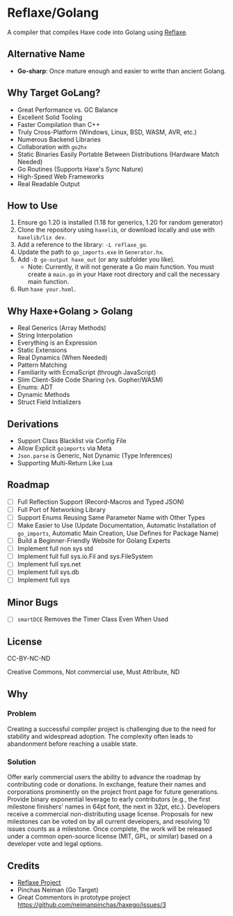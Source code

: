 # Reflaxe/Golang

A compiler that compiles Haxe code into Golang using [Reflaxe](https://github.com/RobertBorghese/reflaxe).

## Alternative Name
- **Go-sharp**: Once mature enough and easier to write than ancient Golang.

## Why Target GoLang?
- Great Performance vs. GC Balance
- Excellent Solid Tooling
- Faster Compilation than C++
- Truly Cross-Platform (Windows, Linux, BSD, WASM, AVR, etc.)
- Numerous Backend Libraries
- Collaboration with `go2hx`
- Static Binaries Easily Portable Between Distributions (Hardware Match Needed)
- Go Routines (Supports Haxe's Sync Nature)
- High-Speed Web Frameworks
- Real Readable Output

## How to Use
1. Ensure go 1.20 is installed (1.18 for generics, 1.20 for random generator)
2. Clone the repository using `haxelib`, or download locally and use with `haxelib/lix dev`.
3. Add a reference to the library: `-L reflaxe_go`.
4. Update the path to `go_imports.exe` in `Generator.hx`.
5. Add `-D go-output haxe_out` (or any subfolder you like).
   - Note: Currently, it will not generate a Go main function. You must create a `main.go` in your Haxe root directory and call the necessary main function.
6. Run `haxe your.hxml`.

## Why Haxe+Golang > Golang
- Real Generics (Array Methods)
- String Interpolation
- Everything is an Expression
- Static Extensions
- Real Dynamics (When Needed)
- Pattern Matching
- Familiarity with EcmaScript (through JavaScript)
- Slim Client-Side Code Sharing (vs. Gopher/WASM)
- Enums: ADT
- Dynamic Methods
- Struct Field Initializers
## Derivations
- Support Class Blacklist via Config File
- Allow Explicit `goimports` via Meta
- `Json.parse` is Generic, Not Dynamic (Type Inferences)
- Supporting Multi-Return Like Lua

## Roadmap
- [ ] Full Reflection Support (Record-Macros and Typed JSON)
- [ ] Full Port of Networking Library
- [ ] Support Enums Reusing Same Parameter Name with Other Types
- [ ] Make Easier to Use (Update Documentation, Automatic Installation of `go_imports`, Automatic Main Creation, Use Defines for Package Name)
- [ ] Build a Beginner-Friendly Website for Golang Experts
- [ ] Implement full non sys std
- [ ] Implement full full sys.io.Fil and sys.FileSystem
- [ ] Implement full sys.net
- [ ] Implement full sys.db
- [ ] Implement full sys

## Minor Bugs
- [ ] `smartDCE` Removes the Timer Class Even When Used

## License
CC-BY-NC-ND

Creative Commons, Not commercial use, Must Attribute, ND

## Why
### Problem
Creating a successful compiler project is challenging due to the need for stability and widespread adoption. The complexity often leads to abandonment before reaching a usable state.

### Solution
Offer early commercial users the ability to advance the roadmap by contributing code or donations. In exchange, feature their names and corporations prominently on the project front page for future generations. Provide binary exponential leverage to early contributors (e.g., the first milestone finishers' names in 64pt font, the next in 32pt, etc.). Developers receive a commercial non-distributing usage license. Proposals for new milestones can be voted on by all current developers, and resolving 10 issues counts as a milestone. Once complete, the work will be released under a common open-source license (MIT, GPL, or similar) based on a developer vote and legal options.

## Credits
- [Reflaxe Project](https://github.com/RobertBorghese/reflaxe)
- Pinchas Neiman (Go Target)
- Great Commentors in prototype project https://github.com/neimanpinchas/haxego/issues/3
